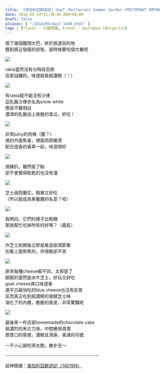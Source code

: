 ```yaml
---
title: '[保加利亞醉遊記] Day7：Restaurant Summer Garden (РЕСТОРАНТ ЛЯТНА ГРАДИНА)'
date: 2014-05-24T15:30:00.000+08:00
draft: false
aliases: [ "/2014/05/day7_5440.html" ]
tags : [flavor - 行膳積腹, travel - България (Bulgaria)]
---
```


搭了幾個鐘頭大巴，終於抵達目的地  
餓到將近發瘋的狀態，是時候要吃個大餐吧  

[![](https://2.bp.blogspot.com/-9xGBEj78t-k/XDrUKbxSgbI/AAAAAAAAFIg/qvkh1DJTaoEfeyiCYeUVX2RqttxWQSKmgCLcBGAs/s640/14249710642_c7ec80597f_z.jpg)](https://2.bp.blogspot.com/-9xGBEj78t-k/XDrUKbxSgbI/AAAAAAAAFIg/qvkh1DJTaoEfeyiCYeUVX2RqttxWQSKmgCLcBGAs/s1600/14249710642_c7ec80597f_z.jpg)

rakia當然沒有分時段去飲  
店家自釀的，味道超香超濃郁（！）  

[![](https://4.bp.blogspot.com/-BCDsoGRmmLg/XDrUPKoc1NI/AAAAAAAAFIk/rq7UInEBF4gvfnhhDWmvfQrQsvM8PBHkACLcBGAs/s640/14272070933_1994ce178f_z.jpg)](https://4.bp.blogspot.com/-BCDsoGRmmLg/XDrUPKoc1NI/AAAAAAAAFIk/rq7UInEBF4gvfnhhDWmvfQrQsvM8PBHkACLcBGAs/s1600/14272070933_1994ce178f_z.jpg)

有rakia就不能沒有沙律  
這乳酪沙律亦名為snow white  
應該不難明白  
濃滑的乳酪加上爽脆的青瓜，好吃！  

[![](https://3.bp.blogspot.com/-ezjkGC_aMws/XDrUWSLZc1I/AAAAAAAAFIo/xveeukr9HcYPxyfrdDr1FYW9DSnWcFtLgCLcBGAs/s640/14065226898_2119411923_z.jpg)](https://3.bp.blogspot.com/-ezjkGC_aMws/XDrUWSLZc1I/AAAAAAAAFIo/xveeukr9HcYPxyfrdDr1FYW9DSnWcFtLgCLcBGAs/s1600/14065226898_2119411923_z.jpg)

非常juicy的肉條（腸？）  
燒的外面焦香，裡面肉質嫩滑  
配合提香的香草一起，味道很好  

[![](https://4.bp.blogspot.com/-BScSAx7xSzw/XDrUbzDpI2I/AAAAAAAAFIw/8z50MIXsybc6H7lMUydl4wUyl-XWUdWzQCLcBGAs/s640/14251889115_8b111d0129_z.jpg)](https://4.bp.blogspot.com/-BScSAx7xSzw/XDrUbzDpI2I/AAAAAAAAFIw/8z50MIXsybc6H7lMUydl4wUyl-XWUdWzQCLcBGAs/s1600/14251889115_8b111d0129_z.jpg)

燒豬扒，雖然瘦了點  
卻不會覺得乾乾的也沒有渣  

[![](https://4.bp.blogspot.com/-fScg5xlvelA/XDrUgWwkOMI/AAAAAAAAFI0/KcNswkJDmxYF6QCfctZHJJEdT-jN_pxngCLcBGAs/s640/14065227738_eb660080f7_z.jpg)](https://4.bp.blogspot.com/-fScg5xlvelA/XDrUgWwkOMI/AAAAAAAAFI0/KcNswkJDmxYF6QCfctZHJJEdT-jN_pxngCLcBGAs/s1600/14065227738_eb660080f7_z.jpg)

芝士焗西蘭花，簡單又好吃  
（所以能成為某餐廳的名菜？哈）  

[![](https://1.bp.blogspot.com/-lUfBjsbBnnE/XDrYUP9UkrI/AAAAAAAAFJI/wtbqvMZfA28jU8kSEJ4TORXZlpH2ofHGgCLcBGAs/s640/14251538894_97fe2bb480_z.jpg)](https://1.bp.blogspot.com/-lUfBjsbBnnE/XDrYUP9UkrI/AAAAAAAAFJI/wtbqvMZfA28jU8kSEJ4TORXZlpH2ofHGgCLcBGAs/s1600/14251538894_97fe2bb480_z.jpg)

我明白，它們的樣子比較醜  
那我幫忙吃掉所有的好嗎？（義氣）  

[![](https://1.bp.blogspot.com/-dJvB3ARH0T8/XDrYd_eWYEI/AAAAAAAAFJM/ChrUrHpwyqoTSpCSD3q66vqTkJjWKV7ZACLcBGAs/s640/14249709902_e9c79b2916_z.jpg)](https://1.bp.blogspot.com/-dJvB3ARH0T8/XDrYd_eWYEI/AAAAAAAAFJM/ChrUrHpwyqoTSpCSD3q66vqTkJjWKV7ZACLcBGAs/s1600/14249709902_e9c79b2916_z.jpg)

炸芝士剖開後立即是垂涎欲滴節奏  
別看上面焦焦的，炸得脆卻不苦  

[![](https://2.bp.blogspot.com/-KTl6M48QjxM/XDrYj3XGgAI/AAAAAAAAFJQ/1ACiAT2kvSsL59MoB-qH0FlxCv6T5wR-gCLcBGAs/s640/14065242159_2bf9764270_z.jpg)](https://2.bp.blogspot.com/-KTl6M48QjxM/XDrYj3XGgAI/AAAAAAAAFJQ/1ACiAT2kvSsL59MoB-qH0FlxCv6T5wR-gCLcBGAs/s1600/14065242159_2bf9764270_z.jpg)

原來每種cheese都不同，太邪惡了  
韌韌的當然是水牛芝士，好玩又好吃  
goat cheese爽口味道香  
連平日最怕吃的blue cheese也沒有反胃  
反而真正吃到超濃郁的發酵芝士味  
溶化了的內層，脆脆的表皮，非常驚豔呢  

[![](https://3.bp.blogspot.com/-yijycIaY44g/XDrZZUK5QxI/AAAAAAAAFJg/GF8GL3o2smQHEKDDCIlD2y5IW57VGQdIgCLcBGAs/s640/14251889835_f68db3a90c_z.jpg)](https://3.bp.blogspot.com/-yijycIaY44g/XDrZZUK5QxI/AAAAAAAAFJg/GF8GL3o2smQHEKDDCIlD2y5IW57VGQdIgCLcBGAs/s1600/14251889835_f68db3a90c_z.jpg)

最後來一件店家homemade的chocolate cake  
超濃烈的朱古力味，中間層很濕潤  
漿漿口的感覺，濃郁且滑身，美滿的句號  
  
一不小心就吃得太飽，散步去～  
  
\-----------------------------------------------  
  
延伸閱讀：[保加利亞醉遊記（14D16N）](http://www.hidie.net/2014/06/14d16n.html)